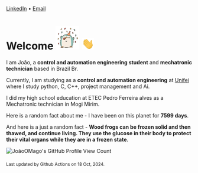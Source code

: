[LinkedIn](https://www.linkedin.com/in/joão-pedro-gozzoli-b95641301/) &bull;
[Email](joaopedrogozzoli@gmail.com)

# Welcome <img src="happy.gif" height="64px" /> <img src="wave.gif" height="32px" />

I am João, a  **control and automation engineering student** and **mechatronic technician** based in Brazil Br.

Currently, I am studying as a **control and automation engineering** at [Unifei](https://unifei.edu.br) where I study python, C, C++, project management and Ai.

I did my high school education at ETEC Pedro Ferreira alves as a Mechatronic technician in Mogi Mirim.

Here is a random fact about me - I have been on this planet for **7599 days**.

And here is a just a random fact -  **Wood frogs can be frozen solid and then thawed, and continue living. They use the glucose in their body to protect their vital organs while they are in a frozen state**.

![JoãoOMago's GitHub Profile View Count](https://komarev.com/ghpvc/?username=JoaoOMago)

<sub>Last updated by Github Actions on 18 Oct, 2024.</sub>
